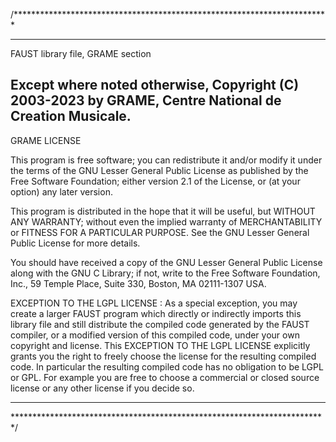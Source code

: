 /************************************************************************
************************************************************************
FAUST library file, GRAME section

Except where noted otherwise, Copyright (C) 2003-2023 by GRAME,
Centre National de Creation Musicale.
----------------------------------------------------------------------
GRAME LICENSE

This program is free software; you can redistribute it and/or modify
it under the terms of the GNU Lesser General Public License as
published by the Free Software Foundation; either version 2.1 of the
License, or (at your option) any later version.

This program is distributed in the hope that it will be useful,
but WITHOUT ANY WARRANTY; without even the implied warranty of
MERCHANTABILITY or FITNESS FOR A PARTICULAR PURPOSE.  See the
GNU Lesser General Public License for more details.

You should have received a copy of the GNU Lesser General Public
License along with the GNU C Library; if not, write to the Free
Software Foundation, Inc., 59 Temple Place, Suite 330, Boston, MA
02111-1307 USA.

EXCEPTION TO THE LGPL LICENSE : As a special exception, you may create a
larger FAUST program which directly or indirectly imports this library
file and still distribute the compiled code generated by the FAUST
compiler, or a modified version of this compiled code, under your own
copyright and license. This EXCEPTION TO THE LGPL LICENSE explicitly
grants you the right to freely choose the license for the resulting
compiled code. In particular the resulting compiled code has no obligation
to be LGPL or GPL. For example you are free to choose a commercial or
closed source license or any other license if you decide so.
************************************************************************
************************************************************************/
